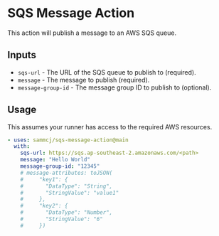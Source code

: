 # SQS Message Action

This action will publish a message to an AWS SQS queue.

## Inputs

- `sqs-url` - The URL of the SQS queue to publish to (required).
- `message` - The message to publish (required).
- `message-group-id` - The message group ID to publish to (optional).
<!-- - `message-attributes` - The message attributes to publish in JSON (optional). -->

## Usage

This assumes your runner has access to the required AWS resources.

```yaml
- uses: sammcj/sqs-message-action@main
  with:
    sqs-url: https://sqs.ap-southeast-2.amazonaws.com/<path>
    message: "Hello World"
    message-group-id: "12345"
    # message-attributes: toJSON(
    #     "key1": {
    #       "DataType": "String",
    #       "StringValue": "value1"
    #     },
    #     "key2": {
    #       "DataType": "Number",
    #       "StringValue": "6"
    #     })
```
